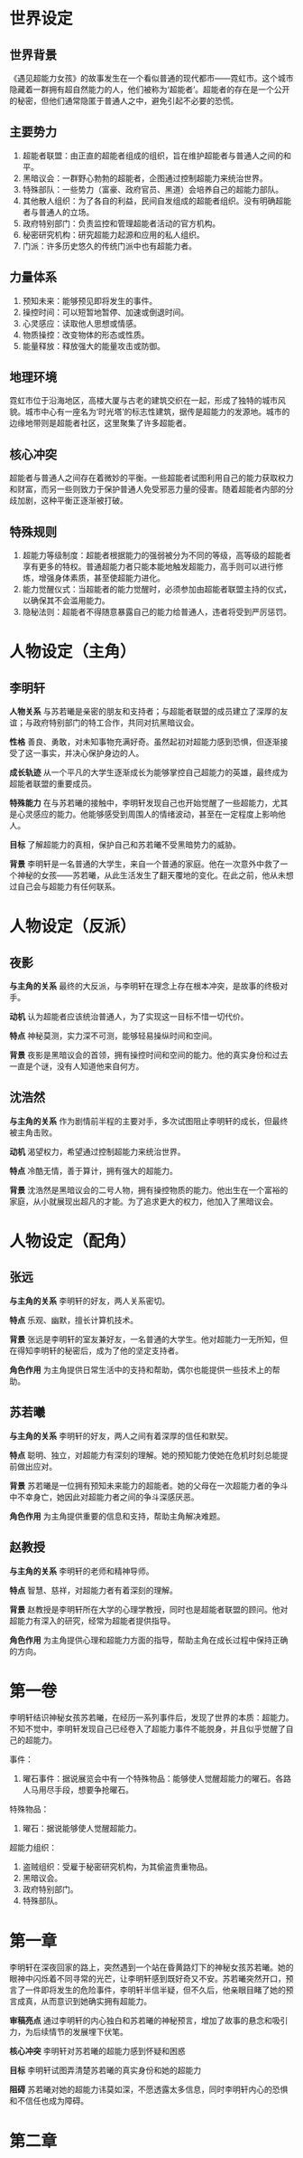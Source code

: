 # 世界设定
## 世界背景

《遇见超能力女孩》的故事发生在一个看似普通的现代都市——霓虹市。这个城市隐藏着一群拥有超自然能力的人，他们被称为‘超能者’。超能者的存在是一个公开的秘密，但他们通常隐匿于普通人之中，避免引起不必要的恐慌。

## 主要势力

1. 超能者联盟：由正直的超能者组成的组织，旨在维护超能者与普通人之间的和平。
2. 黑暗议会：一群野心勃勃的超能者，企图通过控制超能力来统治世界。
3. 特殊部队：一些势力（富豪、政府官员、黑道）会培养自己的超能力部队。
4. 其他散人组织：为了各自的利益，民间自发组成的超能者组织。没有明确超能者与普通人的立场。
5. 政府特别部门：负责监控和管理超能者活动的官方机构。
6. 秘密研究机构：研究超能力起源和应用的私人组织。
7. 门派：许多历史悠久的传统门派中也有超能力者。

## 力量体系

1. 预知未来：能够预见即将发生的事件。
2. 操控时间：可以短暂地暂停、加速或倒退时间。
3. 心灵感应：读取他人思想或情感。
4. 物质操控：改变物体的形态或性质。
5. 能量释放：释放强大的能量攻击或防御。

## 地理环境

霓虹市位于沿海地区，高楼大厦与古老的建筑交织在一起，形成了独特的城市风貌。城市中心有一座名为‘时光塔’的标志性建筑，据传是超能力的发源地。城市的边缘地带则是超能者社区，这里聚集了许多超能者。

## 核心冲突

超能者与普通人之间存在着微妙的平衡。一些超能者试图利用自己的能力获取权力和财富，而另一些则致力于保护普通人免受邪恶力量的侵害。随着超能者内部的分歧加剧，这种平衡正逐渐被打破。

## 特殊规则

1. 超能力等级制度：超能者根据能力的强弱被分为不同的等级，高等级的超能者享有更多的特权。普通超能力者只能本能地触发超能力，高手则可以进行修炼，增强身体素质，甚至使超能力进化。
2. 能力觉醒仪式：当超能者的能力觉醒时，必须参加由超能者联盟主持的仪式，以确保其不会滥用能力。
3. 隐秘法则：超能者不得随意暴露自己的能力给普通人，违者将受到严厉惩罚。

# 人物设定（主角）
## 李明轩

**人物关系** 与苏若曦是亲密的朋友和支持者；与超能者联盟的成员建立了深厚的友谊；与政府特别部门的特工合作，共同对抗黑暗议会。

**性格** 善良、勇敢，对未知事物充满好奇。虽然起初对超能力感到恐惧，但逐渐接受了这一事实，并决心保护身边的人。

**成长轨迹** 从一个平凡的大学生逐渐成长为能够掌控自己超能力的英雄，最终成为超能者联盟的重要成员。

**特殊能力** 在与苏若曦的接触中，李明轩发现自己也开始觉醒了一些超能力，尤其是心灵感应的能力。他能够感受到周围人的情绪波动，甚至在一定程度上影响他人。

**目标** 了解超能力的真相，保护自己和苏若曦不受黑暗势力的威胁。

**背景** 李明轩是一名普通的大学生，来自一个普通的家庭。他在一次意外中救了一个神秘的女孩——苏若曦，从此生活发生了翻天覆地的变化。在此之前，他从未想过自己会与超能力有任何联系。
# 人物设定（反派）
## 夜影

**与主角的关系** 最终的大反派，与李明轩在理念上存在根本冲突，是故事的终极对手。

**动机** 认为超能者应该统治普通人，为了实现这一目标不惜一切代价。

**特点** 神秘莫测，实力深不可测，能够轻易操纵时间和空间。

**背景** 夜影是黑暗议会的首领，拥有操控时间和空间的能力。他的真实身份和过去一直是个谜，没有人知道他来自何方。

## 沈浩然

**与主角的关系** 作为剧情前半程的主要对手，多次试图阻止李明轩的成长，但最终被主角击败。

**动机** 渴望权力，希望通过控制超能力来统治世界。

**特点** 冷酷无情，善于算计，拥有强大的超能力。

**背景** 沈浩然是黑暗议会的二号人物，拥有操控物质的能力。他出生在一个富裕的家庭，从小就展现出超凡的才能。为了追求更大的权力，他加入了黑暗议会。
# 人物设定（配角）
## 张远

**与主角的关系** 李明轩的好友，两人关系密切。

**特点** 乐观、幽默，擅长计算机技术。

**背景** 张远是李明轩的室友兼好友，一名普通的大学生。他对超能力一无所知，但在得知李明轩的秘密后，成为了他的坚定支持者。

**角色作用** 为主角提供日常生活中的支持和帮助，偶尔也能提供一些技术上的帮助。

## 苏若曦

**与主角的关系** 李明轩的好友，两人之间有着深厚的信任和默契。

**特点** 聪明、独立，对超能力有深刻的理解。她的预知能力使她在危机时刻总能提前做出应对。

**背景** 苏若曦是一位拥有预知未来能力的超能者。她的父母在一次超能力者的争斗中不幸身亡，她因此对超能力者之间的争斗深感厌恶。

**角色作用** 为主角提供重要的信息和支持，帮助主角解决难题。

## 赵教授

**与主角的关系** 李明轩的老师和精神导师。

**特点** 智慧、慈祥，对超能力者有着深刻的理解。

**背景** 赵教授是李明轩所在大学的心理学教授，同时也是超能者联盟的顾问。他对超能力有深入的研究，经常为超能者提供指导。

**角色作用** 为主角提供心理和超能力方面的指导，帮助主角在成长过程中保持正确的方向。

# 第一卷
李明轩结识神秘女孩苏若曦，在经历一系列事件后，发现了世界的本质：超能力。不知不觉中，李明轩发现自己已经卷入了超能力事件不能脱身，并且似乎觉醒了自己的超能力。

事件：
1. 曜石事件：据说展览会中有一个特殊物品：能够使人觉醒超能力的曜石。各路人马用尽手段，想要争抢曜石。

特殊物品：
1. 曜石：据说能够使人觉醒超能力。

超能力组织：
1. 盗贼组织：受雇于秘密研究机构，为其偷盗贵重物品。
2. 黑暗议会。
3. 政府特别部门。
4. 特殊部队。
# 第一章

李明轩在深夜回家的路上，突然遇到一个站在昏黄路灯下的神秘女孩苏若曦。她的眼神中闪烁着不同寻常的光芒，让李明轩感到既好奇又不安。苏若曦突然开口，预言了一件即将发生的危险事件，李明轩半信半疑，但不久后，他亲眼目睹了她的预言成真，从而意识到她确实拥有超能力。

**审稿亮点** 通过李明轩的内心独白和苏若曦的神秘预言，增加了故事的悬念和吸引力，为后续情节的发展埋下伏笔。

**核心冲突** 李明轩对苏若曦的超能力感到怀疑和困惑

**目标** 李明轩试图弄清楚苏若曦的真实身份和她的超能力

**阻碍** 苏若曦对她的超能力讳莫如深，不愿透露太多信息，同时李明轩内心的恐惧和不信任也成为障碍。

# 第二章
